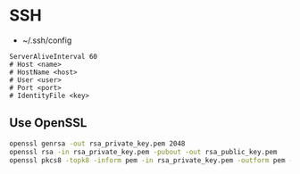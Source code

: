 # SSH

- ~/.ssh/config

```
ServerAliveInterval 60
# Host <name>
# HostName <host>
# User <user>
# Port <port> 
# IdentityFile <key>
```

## Use OpenSSL

```sh
openssl genrsa -out rsa_private_key.pem 2048
openssl rsa -in rsa_private_key.pem -pubout -out rsa_public_key.pem
openssl pkcs8 -topk8 -inform pem -in rsa_private_key.pem -outform pem -nocrypt -out pkcs8_rsa_private_key.pem
```